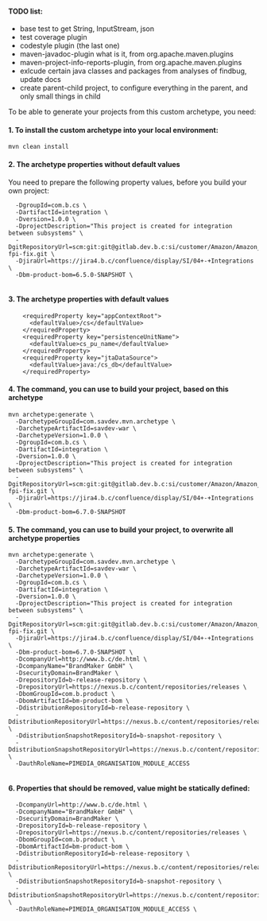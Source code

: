 #### TODO list:
- base test to get String, InputStream, json
- test coverage plugin
- codestyle plugin (the last one)
- maven-javadoc-plugin what is it, from org.apache.maven.plugins
- maven-project-info-reports-plugin, from org.apache.maven.plugins
- exlcude certain java classes and packages from analyses of findbug, update docs
- create parent-child project, 
  to configure everything in the parent, 
  and only small things in child

To be able to generate your projects from this custom archetype, you need:

#### 1. To install the custom archetype into your local environment:

`mvn clean install`

#### 2. The archetype properties without default values

You need to prepare the following property values, before you build your own project:

```
  -DgroupId=com.b.cs \
  -DartifactId=integration \
  -Dversion=1.0.0 \
  -DprojectDescription="This project is created for integration between subsystems" \
  -DgitRepositoryUrl=scm:git:git@gitlab.dev.b.c:si/customer/Amazon/Amazon_hsa-fpi-fix.git \
  -DjiraUrl=https://jira4.b.c/confluence/display/SI/04+-+Integrations \
  -Dbm-product-bom=6.5.0-SNAPSHOT \
  
```

#### 3. The archetype properties with default values
```
    <requiredProperty key="appContextRoot">
      <defaultValue>/cs</defaultValue>
    </requiredProperty>
    <requiredProperty key="persistenceUnitName">
      <defaultValue>cs_pu_name</defaultValue>
    </requiredProperty>
    <requiredProperty key="jtaDataSource">
      <defaultValue>java:/cs_db</defaultValue>
    </requiredProperty>
```

#### 4. The command, you can use to build your project, based on this archetype

```
mvn archetype:generate \
  -DarchetypeGroupId=com.savdev.mvn.archetype \
  -DarchetypeArtifactId=savdev-war \
  -DarchetypeVersion=1.0.0 \
  -DgroupId=com.b.cs \
  -DartifactId=integration \
  -Dversion=1.0.0 \
  -DprojectDescription="This project is created for integration between subsystems" \
  -DgitRepositoryUrl=scm:git:git@gitlab.dev.b.c:si/customer/Amazon/Amazon_hsa-fpi-fix.git \
  -DjiraUrl=https://jira4.b.c/confluence/display/SI/04+-+Integrations \
  -Dbm-product-bom=6.7.0-SNAPSHOT
```

#### 5. The command, you can use to build your project, to overwrite all archetype properties
```
mvn archetype:generate \
  -DarchetypeGroupId=com.savdev.mvn.archetype \
  -DarchetypeArtifactId=savdev-war \
  -DarchetypeVersion=1.0.0 \
  -DgroupId=com.b.cs \
  -DartifactId=integration \
  -Dversion=1.0.0 \
  -DprojectDescription="This project is created for integration between subsystems" \
  -DgitRepositoryUrl=scm:git:git@gitlab.dev.b.c:si/customer/Amazon/Amazon_hsa-fpi-fix.git \
  -DjiraUrl=https://jira4.b.c/confluence/display/SI/04+-+Integrations \
  -Dbm-product-bom=6.7.0-SNAPSHOT \
  -DcompanyUrl=http://www.b.c/de.html \
  -DcompanyName="BrandMaker GmbH" \
  -DsecurityDomain=BrandMaker \
  -DrepositoryId=b-release-repository \
  -DrepositoryUrl=https://nexus.b.c/content/repositories/releases \
  -DbomGroupId=com.b.product \
  -DbomArtifactId=bm-product-bom \
  -DdistributionRepositoryId=b-release-repository \
  -DdistributionRepositoryUrl=https://nexus.b.c/content/repositories/releases \
  -DdistributionSnapshotRepositoryId=b-snapshot-repository \
  -DdistributionSnapshotRepositoryUrl=https://nexus.b.c/content/repositories/snapshots \
  -DauthRoleName=PIMEDIA_ORGANISATION_MODULE_ACCESS
  
```

#### 6. Properties that should be removed, value might be statically defined:

```
  -DcompanyUrl=http://www.b.c/de.html \
  -DcompanyName="BrandMaker GmbH" \
  -DsecurityDomain=BrandMaker \
  -DrepositoryId=b-release-repository \
  -DrepositoryUrl=https://nexus.b.c/content/repositories/releases \
  -DbomGroupId=com.b.product \
  -DbomArtifactId=bm-product-bom \
  -DdistributionRepositoryId=b-release-repository \
  -DdistributionRepositoryUrl=https://nexus.b.c/content/repositories/releases \
  -DdistributionSnapshotRepositoryId=b-snapshot-repository \
  -DdistributionSnapshotRepositoryUrl=https://nexus.b.c/content/repositories/snapshots \
  -DauthRoleName=PIMEDIA_ORGANISATION_MODULE_ACCESS \
  
```
